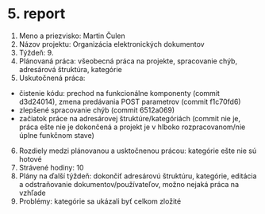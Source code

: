 # 5. report
1. Meno a priezvisko: Martin Čulen
2. Názov projektu: Organizácia elektronických dokumentov
3. Týždeň: 9.
4. Plánovaná práca: všeobecná práca na projekte, spracovanie chýb, adresárová štruktúra, kategórie
5. Uskutočnená práca:
 - čistenie kódu: prechod na funkcionálne komponenty (commit d3d24014), zmena predávania POST parametrov (commit f1c70fd6)
 - zlepšené spracovanie chýb (commit 6512a069)
 - začiatok práce na adresárovej štruktúre/kategóriách (commit nie je, práca ešte nie je dokončená a projekt je v hlboko rozpracovanom/nie úplne funkčnom stave)
6. Rozdiely medzi plánovanou a usktočnenou prácou: kategórie ešte nie sú hotové
7. Strávené hodiny: 10
8. Plány na ďalší týždeň: dokončiť adresárovú štruktúru, kategórie, editácia a odstraňovanie dokumentov/používateľov, možno nejaká práca na vzhľade
9. Problémy: kategórie sa ukázali byť celkom zložité
